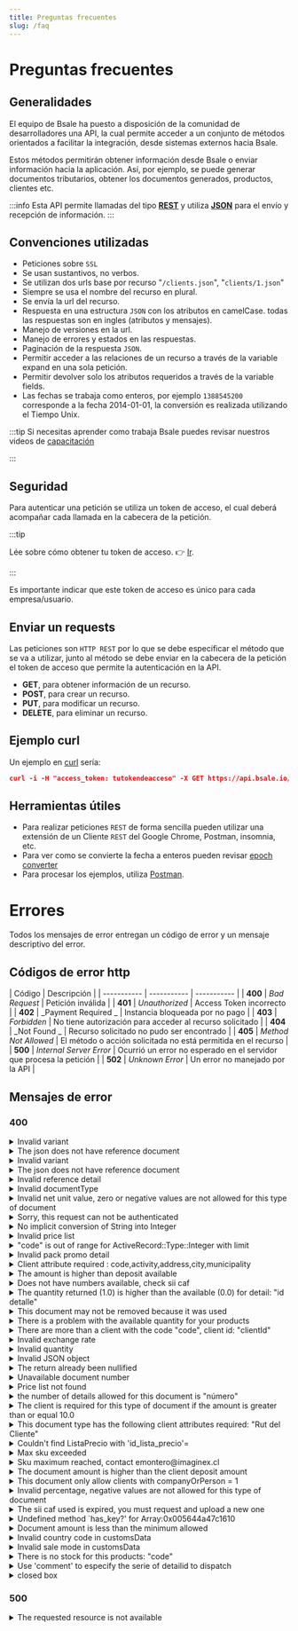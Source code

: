 ```yaml
---
title: Preguntas frecuentes
slug: /faq
---
```


# Preguntas frecuentes
## Generalidades 
El equipo de Bsale ha puesto a disposición de la comunidad de desarrolladores una API, la cual permite acceder a un conjunto de métodos orientados a facilitar la integración, desde sistemas externos hacia Bsale.

Estos métodos permitirán obtener información desde Bsale o enviar información hacia la aplicación. Así, por ejemplo, se puede generar documentos tributarios, obtener los documentos generados, productos, clientes etc.

:::info
Esta API permite llamadas del tipo [**REST**](https://es.wikipedia.org/wiki/Transferencia_de_Estado_Representacional) y utiliza [**JSON**](https://www.json.org/json-en.html) para el envío y recepción de información.
:::



## Convenciones utilizadas
- Peticiones sobre `SSL`
- Se usan sustantivos, no verbos.
- Se utilizan dos urls base por recurso "`/clients.json`", "`clients/1.json`"
- Siempre se usa el nombre del recurso en plural.
- Se envía la url del recurso.
- Respuesta en una estructura `JSON` con los atributos en camelCase.
todas las respuestas son en ingles (atributos y mensajes).
- Manejo de versiones en la url.
- Manejo de errores y estados en las respuestas.
- Paginación de la respuesta `JSON`.
- Permitir acceder a las relaciones de un recurso a través de la variable expand en una sola petición.
- Permitir devolver solo los atributos requeridos a través de la variable fields.
- Las fechas se trabaja como enteros, por ejemplo `1388545200` corresponde a la fecha 2014-01-01, la conversión es realizada utilizando el Tiempo Unix.

:::tip
Si necesitas aprender como trabaja Bsale puedes revisar nuestros videos de [capacitación](https://www.youtube.com/user/BsaleWS/playlists)

:::

## Seguridad
Para autenticar una petición se utiliza un token de acceso, el cual deberá acompañar cada llamada en la cabecera de la petición. 

:::tip

Lée sobre cómo obtener tu token de acceso. 👉 [Ir](/CL/primeros-pasos#token-producción).

:::

Es importante indicar que este token de acceso es único para cada empresa/usuario.

## Enviar un requests
Las peticiones son `HTTP REST` por lo que se debe especificar el método que se va a utilizar, junto al método se debe enviar en la cabecera de la petición el token de acceso que permite la autenticación en la API.

- **GET**, para obtener información de un recurso.
- **POST**, para crear un recurso.
- **PUT**, para modificar un recurso.
- **DELETE**, para eliminar un recurso.

## Ejemplo curl
Un ejemplo en [curl](https://curl.se/) sería:

```json 
curl -i -H "access_token: tutokendeacceso" -X GET https://api.bsale.io/v1/clients.json
```

## Herramientas útiles
- Para realizar peticiones `REST` de forma sencilla pueden utilizar una extensión de un Cliente `REST` del Google Chrome, Postman, insomnia, etc.
- Para ver como se convierte la fecha a enteros pueden revisar 
[epoch converter](https://www.epochconverter.com/)
- Para procesar los ejemplos, utiliza [Postman](https://www.postman.com/).

# Errores
Todos los mensajes de error entregan un código de error y un mensaje descriptivo del error.

## Códigos de error http
| Código      | Descripción  |
| ----------- | ----------- | ----------- |
| **400**      | _Bad Request_     | Petición inválida     |
| **401**      | _Unauthorized_     | Access Token incorrecto     |
| **402**      | _Payment Required _    | Instancia bloqueada por no pago    |
| **403**      | _Forbidden_     | No tiene autorización para acceder al recurso solicitado     |
| **404**      | _Not Found _   | Recurso solicitado no pudo ser encontrado     |
| **405**      | _Method Not Allowed_     | El método o acción solicitada no está permitida en el recurso     |
| **500**      | _Internal Server Error_     | Ocurrió un error no esperado en el servidor que procesa la petición   |
| **502**      | _Unknown Error_     | Un error no manejado por la API  |


## Mensajes de error
### 400
<details>
	<summary>Invalid variant</summary>
	<div>
<div><b>Descripción:</b> Verifica la variante del detalle, estado, espacios o guiones están correctamente enviados.</div>
<div><b>Respuesta:</b> 
<code>

"error": invalid variant"
</code>
</div>
  </div>
</details>

<details>
	<summary>The json does not have reference document</summary>
    <div>
        <div><b>Descripción:</b> Verifica la estructura JSON, si estás generando una devolución, ésta debe tener una referencia.</div>
        <div><b>Respuesta:</b> <code>"error": "the json does not have reference document"</code></div>
    </div>
</details>

<details>
	<summary>Invalid variant</summary>
    <div>
        <div><b>Descripción:</b> Verifica la(s) variante(s) que se envian, ej su estado, espacios, guiones o la variante es posible que la variante no exista</div>
<div><b>Respuesta:</b> <code>"error": invalid variant"</code></div>
    </div>
</details>
	


<details>
	<summary>The json does not have reference document</summary>
    <div>
        <div><b>Descripción:</b> Verifica la referencia usada</div>
<div><b>Respuesta:</b> <code>"error": "the json does not have reference document"	</code></div>
    </div>
</details>



<details>
	<summary>Invalid reference detail</summary>
    <div>
        <div><b>Descripción:</b> Verifica la referencia del documento a nivel del detalle debe ser un id válido</div>
<div><b>Respuesta:</b> <code>"error": "invalid reference detail"</code></div>
    </div>
</details>
	


<details>
	<summary>Invalid documentType</summary>
    <div>
        <div><b>Descripción:</b> Verifica el documentType que esté activo. Valida que estás apuntando al recurso correcto (devoluciones a returns.json / ventas a documents.json etc)</div>
<div><b>Respuesta:</b> <code>"error": "invalid documentType"</code></div>
    </div>
</details>
	


<details>
	<summary>Invalid net unit value, zero or negative values are not allowed for this type of document</summary>
    <div>
        <div><b>Descripción:</b> Verifica los valores en los netos, si necesitas generar una línea con valor 0, indica un 100% descuento a la línea</div>
<div><b>Respuesta:</b> <code>"error": "Invalid net unit value, zero or negative values are not allowed for this type of document"</code></div>
    </div>
</details>



<details>
	<summary>Sorry, this request can not be authenticated</summary>
    <div>
        <div><b>Descripción:</b> Verifica el token de acceso utilizado en la petición</div>
<div><b>Respuesta:</b> <code>"error":"Sorry, this request can not be authenticated"</code></div>
    </div>
</details>
	


<details>
	<summary>No implicit conversion of String into Integer</summary>
    <div>
        <div><b>Descripción:</b> Verifica la estructura JSON, respeta nodos y arreglos según corresponda</div>
<div><b>Respuesta:</b> <code>"error": "no implicit conversion of String into Integer"</code></div>
    </div>
</details>
	


<details>
	<summary>Invalid price list</summary>
    <div>
        <div><b>Descripción:</b> Verifica la lista de precios que estas referenciando, debe existir y tener estado activo.</div>
<div><b>Respuesta:</b> <code>"error": "invalid price list"</code></div>
    </div>
</details>
	


<details>
	<summary>"code" is out of range for ActiveRecord::Type::Integer with limit </summary>
    <div>
        <div><b>Descripción:</b> Verifica que el code que estás usando exista en Bsale o tenga estado 0</div>
<div><b>Respuesta:</b> <code>"error":""code" is out of range for ActiveRecord::Type::Integer with limit 4"</code></div>
    </div>
</details>
	


<details>
	<summary>Invalid pack promo detail</summary>
    <div>
        <div><b>Descripción:</b> Verifica que el pack promoción esté asociado por variantes. Valida que el code del pack exista.</div>
<div><b>Respuesta:</b> <code>"error":"invalid pack promo detail"</code></div>
    </div>
</details>
	


<details>
	<summary>Client attribute required : code,activity,address,city,municipality</summary>
    <div>
        <div><b>Descripción:</b> Verifica los datos de cliente. En caso que no necesitar estos datos, colocate en contacto con ayuda@bsale.app</div>
<div><b>Respuesta:</b> <code>"error":"client attribute required : code,activity,address,city,municipality"</code></div>
    </div>
</details>
	


<details>
	<summary>The amount is higher than deposit available</summary>
    <div>
        <div><b>Descripción:</b> Verifica el monto pagado sea mayor o igual a la deuda</div>
<div><b>Respuesta:</b> <code>"error": "the amount is higher than deposit available"</code></div>
    </div>
</details>
	


<details>
	<summary>Does not have numbers available, check sii caf</summary>
    <div>
        <div><b>Descripción:</b> Verifica los folios electrónicos, en caso de ser necesario cargar nuevos</div>
<div><b>Respuesta:</b> <code>"error": "does not have numbers available, check sii caf"</code></div>
    </div>
</details>
	


<details>
	<summary>The quantity returned (1.0) is higher than the available (0.0) for detail: "id detalle"</summary>
    <div>
        <div><b>Descripción:</b> Verifica la cantidad de la devolución. Valida que no tenga generada una devolución a la misma venta.</div>
<div><b>Respuesta:</b> <code>"error": "The quantity returned (1.0) is higher than the available (0.0) for detail: "id detalle""</code></div>
    </div>
</details>
	


<details>
	<summary>This document may not be removed because it was used</summary>
    <div>
        <div><b>Descripción:</b> Verifica que el documento de referencia esté con estado activo</div>
<div><b>Respuesta:</b> <code>"error": "This document may not be removed because it was used"</code></div>
    </div>
</details>
	


<details>
	<summary>There is a problem with the available quantity for your products</summary>
    <div>
        <div><b>Descripción:</b> Verifica la cantidad de stock</div>
<div><b>Respuesta:</b> <code>"error": "There is a problem with the available quantity for your products"</code></div>
    </div>
</details>
	


<details>
	<summary>There are more than a client with the code "code", client id: "clientId"</summary>
    <div>
        <div><b>Descripción:</b> Verifica que no exista un cliente con el mismo rut / mail</div>
<div><b>Respuesta:</b> <code>"error": "There are more than a client with the code "code", client id: "clientId""</code></div>
    </div>
</details>
	


<details>
	<summary>Invalid exchange rate</summary>
    <div>
        <div><b>Descripción:</b> Verifica la lista de precios enviada (priceListId) o la asignada por defecto a la sucursal en caso de no enviar.</div>
<div><b>Respuesta:</b> <code>"error":"invalid exchange rate"</code></div>
    </div>
</details>
	


<details>
	<summary>Invalid quantity</summary>
    <div>
        <div><b>Descripción:</b> Verifica que respetas la estructura de envío en el detalle (corchetes y comas)</div>
<div><b>Respuesta:</b> <code>"error": "invalid quantity"</code></div>
    </div>
</details>
	


<details>
	<summary>Invalid JSON object</summary>
    <div>
        <div><b>Descripción:</b> Verifica que estás cerrando con coma (,) y comillas (") cada atributos que lo requiera</div>
<div><b>Respuesta:</b> <code>"error": "Invalid JSON object"</code></div>
    </div>
</details>
	


<details>
	<summary>The return already been nullified</summary>
    <div>
        <div><b>Descripción:</b> Verifica que la devolución esté disponible a anular</div>
<div><b>Respuesta:</b> <code>"error": "the return already been nullified"</code></div>
    </div>
</details>
	
<details>
	<summary>Unavailable document number</summary>
    <div>
        <div><b>Descripción:</b> Verifica el folio del documento. Contacta a soporte ayuda@bsale.app</div>
<div><b>Respuesta:</b> <code>"error": "unavailable document number"	</code></div>
    </div>
</details>

<details>
	<summary>Price list not found</summary>
    <div>
        <div><b>Descripción:</b> Verifica el priceListId enviado en tu json, valida que este activo</div>
<div><b>Respuesta:</b> <code>"error": "price list not found"</code></div>
    </div>
</details>
	
<details>
	<summary>the number of details allowed for this document is "número"</summary>
    <div>
        <div><b>Descripción:</b> Verifica la configuración del tipo de documento, cada tipo de documento se configura según sus necesidades</div>
<div><b>Respuesta:</b> <code>"error": "the number of details allowed for this document is "número""</code></div>
    </div>
</details>
	
<details>
	<summary>The client is required for this type of document if the amount is greater than or equal 10.0</summary>
    <div>
        <div><b>Descripción:</b> Verifica la configuración del tipo de documento, cada tipo de documento se configura según sus necesidades</div>
<div><b>Respuesta:</b> <code>"error": "The client is required for this type of document if the amount is greater than or equal 10.0"</code></div>
    </div>
</details>
	
<details>
	<summary>This document type has the following client attributes required: "Rut del Cliente"</summary>
    <div>
        <div><b>Descripción:</b> Verifica la configuración del tipo de documento. En caso que no necesitar estos datos, colocate en contacto con ayuda@bsale.app</div>
<div><b>Respuesta:</b> <code>"error": "This document type has the following client attributes required: "Rut del Cliente""</code></div>
    </div>
</details>
	
<details>
	<summary>Couldn't find ListaPrecio with 'id_lista_precio'= </summary>
    <div>
        <div><b>Descripción:</b> Verifica que la sucursal tenga definida una lista de precios por defecto</div>
<div><b>Respuesta:</b> <code>"error": "Couldn't find ListaPrecio with 'id_lista_precio'= "</code></div>
    </div>
</details>
	
<details>
	<summary>Max sku exceeded</summary>
    <div>
        <div><b>Descripción:</b> Verifica la cantidad de skus en tu plan contratado, contacta a tu ejecutivo</div>
<div><b>Respuesta:</b> <code>"error": "max sku exceeded"</code></div>
    </div>
</details>
	
<details>
	<summary>Sku maximum reached, contact emontero@imaginex.cl</summary>
    <div>
        <div><b>Descripción:</b> Verifica la cantidad de skus en tu plan contratado</div>
<div><b>Respuesta:</b> <code>"error": "sku maximum reached, contact emontero@imaginex.cl"</code></div>
    </div>
</details>

<details>
	<summary>The document amount is higher than the client deposit amount</summary>
    <div>
        <div><b>Descripción:</b> Verifica que el cliente no tiene un monto de abono igual al usado en el tipo de pago</div>
<div><b>Respuesta:</b> <code>"error": "The document amount is higher than the client deposit amount"</code></div>
    </div>
</details>

<details>
	<summary>This document only allow clients with companyOrPerson = 1</summary>
    <div>
        <div><b>Descripción:</b> Verifica la configuración del tipo de documento. Valida la restricción de uso de cliente</div>
<div><b>Respuesta:</b> <code>"error": "This document only allow clients with companyOrPerson = 1"</code></div>
    </div>
</details>

<details>
	<summary>Invalid percentage, negative values are not allowed for this type of document</summary>
    <div>
        <div><b>Descripción:</b> Verifica la configuración del tipo de documento</div>
<div><b>Respuesta:</b> <code>"error": "Invalid percentage, negative values are not allowed for this type of document"</code></div>
    </div>
</details>
	
<details>
	<summary>The sii caf used is expired, you must request and upload a new one</summary>
    <div>
        <div><b>Descripción:</b> Verifica los folios electrónicos, en caso de ser necesario cargar nuevos</div>
<div><b>Respuesta:</b> <code>"error": "The sii caf used is expired, you must request and upload a new one"</code></div>
    </div>
</details>
	
<details>
	<summary>Undefined method `has_key?' for Array:0x005644a47c1610 </summary>
    <div>
        <div><b>Descripción:</b> Verifica que que no estés enviando arreglos en nodos</div> 
<div><b>Respuesta:</b> <code>"error": "undefined method `has_key?' for Array:0x005644a47c1610"</code></div>
    </div>
</details>
	
<details>
	<summary>Document amount is less than the minimum allowed</summary>
    <div>
        <div><b>Descripción:</b> Verifica el monto mínimo del documento (Configuración tipo documento)</div>
<div><b>Respuesta:</b> <code>"error": "document amount is less than the minimum allowed"</code></div>
    </div>
</details>
	
<details>
	<summary>Invalid country code in customsData</summary>
    <div>
        <div><b>Descripción:</b> Verifica las propiedades de la factura de exportación</div>
<div><b>Respuesta:</b> <code>"error": "invalid country code in customsData"</code></div>
    </div>
</details>

<details>
	<summary>Invalid sale mode in customsData</summary>
    <div>
        <div><b>Descripción:</b> Verifica las propiedades de la factura de exportación</div>
<div><b>Respuesta:</b> <code>"error": "invalid sale mode in customsData"</code></div>
    </div>
</details>

<details>
	<summary>There is no stock for this products: "code"</summary>
    <div>
        <div><b>Descripción:</b> Verifica el code devuelto por la respuesta, debe tener stock para ser vendido</div>
<div><b>Respuesta:</b> <code>"error": "There is no stock for this products: "code""</code></div>
    </div>
</details>

<details>
	<summary>Use 'comment' to especify the serie of detailid to dispatch</summary>
    <div>
        <div><b>Descripción:</b> Verifica que estás ingresando una serie en el detalle del documento, como indica la respuesta (comment)</div>
<div><b>Respuesta:</b> <code>"error": "Use 'comment' to especify the serie of detailid to dispatch."</code></div>
    </div>
</details>

<details>
	<summary>closed box</summary>
    <div>
        <div><b>Descripción:</b> El documento que estás intentando eliminar, pertenece a una caja cerrada. Debes abrir caja del día de generación del documento y reintentar.</div>
<div><b>Respuesta:</b> <code>"error": "closed box"</code></div>
    </div>
</details>

### 500
<details>
	<summary>The requested resource is not available</summary>
    <div>
        <div><b>Descripción:</b> Verifica que estás ingresando una url válida</div>
<div><b>Respuesta:</b> <code>"error": "The requested resource is not available"</code></div>
    </div>
</details>


